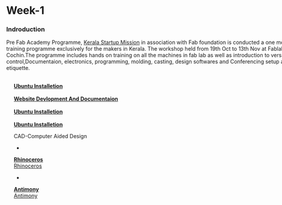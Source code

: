 <div style="width:800px;">

# Week-1

### Indroduction

Pre Fab Academy Programme, [Kerala Startup Mission](https://startupmission.kerala.gov.in/) in association with Fab foundation is conducted a one month training programme exclusively for the makers in Kerala. The workshop held from 19th Oct to 13th Nov at Fablab Cochin.The programme includes hands on training on all the machines in fab lab as well as introduction to version control,Documentaion,  electronics, programming, molding, casting, design softwares and Conferencing setup and etiquette.

<div style="margin-left:2.5%">
<br>
<b><a href=week1_1.html>Ubuntu Installetion</a></b><br>
<br>
<b><a href=week1_2.html>Website Devlopment And Documentaion</a></b><br>
<br>
<b><a href=week1_1.html>Ubuntu Installetion</a></b><br>
<br>
<b><a href=week1_1.html>Ubuntu Installetion</a></b><br>

CAD-Computer Aided Design

* <br>
<b><a href=week1_1.html>Rhinoceros</a></b><br>[Rhinoceros](week1_3.html)
* <br>
<b><a href=week1_1.html>Antimony</a></b><br>[Antimony](week1_4.html)


 </div>